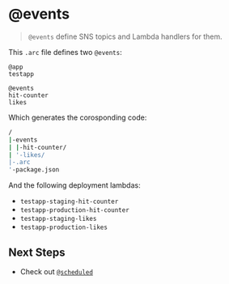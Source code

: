 # @events

> `@events` define SNS topics and Lambda handlers for them. 

This `.arc` file defines two `@events`:

```arc
@app
testapp

@events
hit-counter
likes
```

Which generates the corosponding code:

```bash
/
|-events
| |-hit-counter/
| '-likes/
|-.arc
'-package.json
```

And the following deployment lambdas:

- `testapp-staging-hit-counter`
- `testapp-production-hit-counter`
- `testapp-staging-likes`
- `testapp-production-likes`

## Next Steps

- Check out [`@scheduled`](/reference/scheduled)
